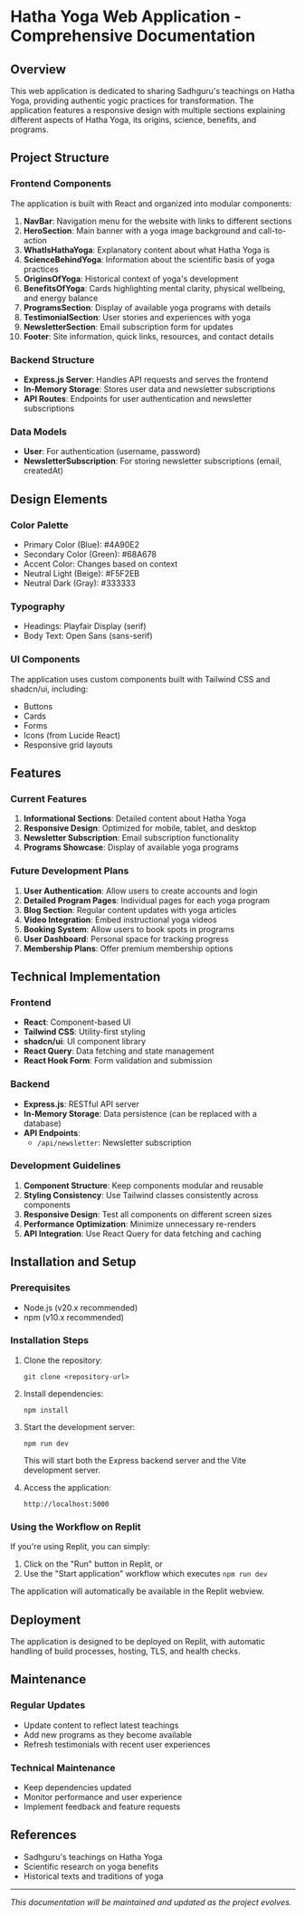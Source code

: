 # Hatha Yoga Web Application - Comprehensive Documentation

## Overview
This web application is dedicated to sharing Sadhguru's teachings on Hatha Yoga, providing authentic yogic practices for transformation. The application features a responsive design with multiple sections explaining different aspects of Hatha Yoga, its origins, science, benefits, and programs.

## Project Structure

### Frontend Components
The application is built with React and organized into modular components:

1. **NavBar**: Navigation menu for the website with links to different sections
2. **HeroSection**: Main banner with a yoga image background and call-to-action
3. **WhatIsHathaYoga**: Explanatory content about what Hatha Yoga is
4. **ScienceBehindYoga**: Information about the scientific basis of yoga practices
5. **OriginsOfYoga**: Historical context of yoga's development
6. **BenefitsOfYoga**: Cards highlighting mental clarity, physical wellbeing, and energy balance
7. **ProgramsSection**: Display of available yoga programs with details
8. **TestimonialSection**: User stories and experiences with yoga
9. **NewsletterSection**: Email subscription form for updates
10. **Footer**: Site information, quick links, resources, and contact details

### Backend Structure
- **Express.js Server**: Handles API requests and serves the frontend
- **In-Memory Storage**: Stores user data and newsletter subscriptions
- **API Routes**: Endpoints for user authentication and newsletter subscriptions

### Data Models
- **User**: For authentication (username, password)
- **NewsletterSubscription**: For storing newsletter subscriptions (email, createdAt)

## Design Elements

### Color Palette
- Primary Color (Blue): #4A90E2
- Secondary Color (Green): #68A678
- Accent Color: Changes based on context
- Neutral Light (Beige): #F5F2EB
- Neutral Dark (Gray): #333333

### Typography
- Headings: Playfair Display (serif)
- Body Text: Open Sans (sans-serif)

### UI Components
The application uses custom components built with Tailwind CSS and shadcn/ui, including:
- Buttons
- Cards
- Forms
- Icons (from Lucide React)
- Responsive grid layouts

## Features

### Current Features
1. **Informational Sections**: Detailed content about Hatha Yoga
2. **Responsive Design**: Optimized for mobile, tablet, and desktop
3. **Newsletter Subscription**: Email subscription functionality
4. **Programs Showcase**: Display of available yoga programs

### Future Development Plans
1. **User Authentication**: Allow users to create accounts and login
2. **Detailed Program Pages**: Individual pages for each yoga program
3. **Blog Section**: Regular content updates with yoga articles
4. **Video Integration**: Embed instructional yoga videos
5. **Booking System**: Allow users to book spots in programs
6. **User Dashboard**: Personal space for tracking progress
7. **Membership Plans**: Offer premium membership options

## Technical Implementation

### Frontend
- **React**: Component-based UI
- **Tailwind CSS**: Utility-first styling
- **shadcn/ui**: UI component library
- **React Query**: Data fetching and state management
- **React Hook Form**: Form validation and submission

### Backend
- **Express.js**: RESTful API server
- **In-Memory Storage**: Data persistence (can be replaced with a database)
- **API Endpoints**: 
  - `/api/newsletter`: Newsletter subscription

### Development Guidelines
1. **Component Structure**: Keep components modular and reusable
2. **Styling Consistency**: Use Tailwind classes consistently across components
3. **Responsive Design**: Test all components on different screen sizes
4. **Performance Optimization**: Minimize unnecessary re-renders
5. **API Integration**: Use React Query for data fetching and caching

## Installation and Setup

### Prerequisites
- Node.js (v20.x recommended)
- npm (v10.x recommended)

### Installation Steps
1. Clone the repository:
   ```
   git clone <repository-url>
   ```

2. Install dependencies:
   ```
   npm install
   ```

3. Start the development server:
   ```
   npm run dev
   ```
   This will start both the Express backend server and the Vite development server.

4. Access the application:
   ```
   http://localhost:5000
   ```

### Using the Workflow on Replit
If you're using Replit, you can simply:

1. Click on the "Run" button in Replit, or
2. Use the "Start application" workflow which executes `npm run dev`

The application will automatically be available in the Replit webview.

## Deployment
The application is designed to be deployed on Replit, with automatic handling of build processes, hosting, TLS, and health checks.

## Maintenance

### Regular Updates
- Update content to reflect latest teachings
- Add new programs as they become available
- Refresh testimonials with recent user experiences

### Technical Maintenance
- Keep dependencies updated
- Monitor performance and user experience
- Implement feedback and feature requests

## References
- Sadhguru's teachings on Hatha Yoga
- Scientific research on yoga benefits
- Historical texts and traditions of yoga

---

*This documentation will be maintained and updated as the project evolves.*